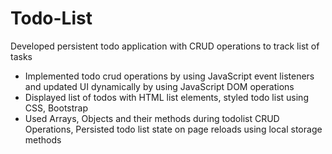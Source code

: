 # Todo-List

Developed persistent todo application with CRUD operations to track list of tasks

* Implemented todo crud operations by using JavaScript event listeners and updated UI dynamically by using JavaScript DOM operations
* Displayed list of todos with HTML list elements, styled todo list using CSS, Bootstrap
* Used Arrays, Objects and their methods during todolist CRUD Operations, Persisted todo list state on page reloads using local storage methods
